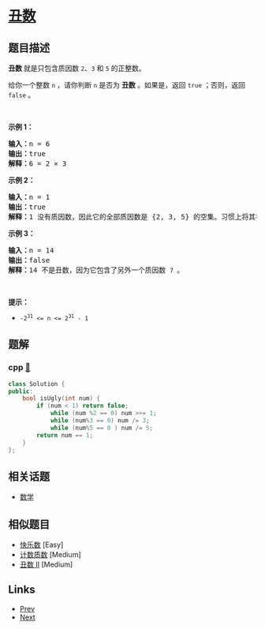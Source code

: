 
# [丑数](https://leetcode-cn.com/problems/ugly-number)

## 题目描述

<p><strong>丑数 </strong>就是只包含质因数&nbsp;<code>2</code>、<code>3</code> 和 <code>5</code>&nbsp;的正整数。</p>

<p>给你一个整数 <code>n</code> ，请你判断 <code>n</code> 是否为 <strong>丑数</strong> 。如果是，返回 <code>true</code> ；否则，返回 <code>false</code> 。</p>

<p>&nbsp;</p>

<p><strong>示例 1：</strong></p>

<pre>
<strong>输入：</strong>n = 6
<strong>输出：</strong>true
<strong>解释：</strong>6 = 2 × 3</pre>

<p><strong>示例 2：</strong></p>

<pre>
<strong>输入：</strong>n = 1
<strong>输出：</strong>true
<strong>解释：</strong>1 没有质因数，因此它的全部质因数是 {2, 3, 5} 的空集。习惯上将其视作第一个丑数。</pre>

<p><strong>示例 3：</strong></p>

<pre>
<strong>输入：</strong>n = 14
<strong>输出：</strong>false
<strong>解释：</strong>14 不是丑数，因为它包含了另外一个质因数&nbsp;<code>7 </code>。
</pre>

<p>&nbsp;</p>

<p><strong>提示：</strong></p>

<ul>
	<li><code>-2<sup>31</sup> &lt;= n &lt;= 2<sup>31</sup> - 1</code></li>
</ul>


## 题解

### cpp [🔗](ugly-number.cpp) 
```cpp
class Solution {
public:
    bool isUgly(int num) {
        if (num < 1) return false;
            while (num %2 == 0) num >>= 1;
            while (num%3 == 0) num /= 3;
            while (num%5 == 0 ) num /= 5;
        return num == 1;
    }
};
```


## 相关话题

- [数学](https://leetcode-cn.com/tag/math) 


## 相似题目

- [快乐数](../happy-number/README.md)  [Easy] 
- [计数质数](../count-primes/README.md)  [Medium] 
- [丑数 II](../ugly-number-ii/README.md)  [Medium] 


## Links

- [Prev](../add-digits/README.md) 
- [Next](../ugly-number-ii/README.md) 

